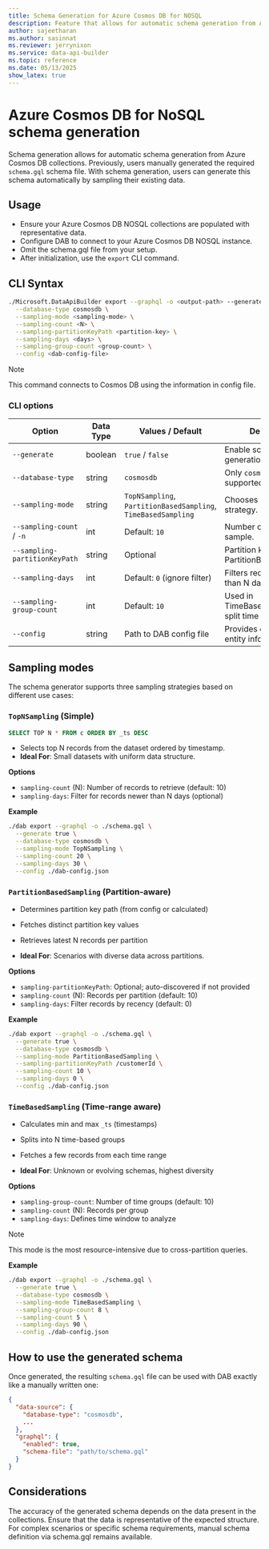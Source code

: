 ```yaml
---
title: Schema Generation for Azure Cosmos DB for NOSQL
description: Feature that allows for automatic schema generation from Azure Cosmos DB collections
author: sajeetharan
ms.author: sasinnat
ms.reviewer: jerrynixon
ms.service: data-api-builder
ms.topic: reference
ms.date: 05/13/2025
show_latex: true
---
```


# Azure Cosmos DB for NoSQL schema generation

Schema generation allows for automatic schema generation from Azure Cosmos DB collections. Previously, users manually generated the required `schema.gql` schema file. With schema generation, users can generate this schema automatically by sampling their existing data.

## Usage

 - Ensure your Azure Cosmos DB NOSQL collections are populated with representative data.
 - Configure DAB to connect to your Azure Cosmos DB NOSQL instance.
 - Omit the schema.gql file from your setup.
 - After initialization, use the `export` CLI command. 
 
## CLI Syntax

```sh
./Microsoft.DataApiBuilder export --graphql -o <output-path> --generate true \
  --database-type cosmosdb \
  --sampling-mode <sampling-mode> \
  --sampling-count <N> \
  --sampling-partitionKeyPath <partition-key> \
  --sampling-days <days> \
  --sampling-group-count <group-count> \
  --config <dab-config-file>
```

> [!NOTE]
> This command connects to Cosmos DB using the information in config file.

### CLI options

| Option                    | Data Type | Values / Default                        | Description |
|---------------------------|-----------|-----------------------------------------|-------------|
| `--generate`              | boolean   | `true` / `false`                        | Enable schema generation. |
| `--database-type`         | string    | `cosmosdb`                              | Only `cosmosdb` is supported. |
| `--sampling-mode`         | string    | `TopNSampling`, `PartitionBasedSampling`, `TimeBasedSampling` | Chooses sampling strategy. |
| `--sampling-count` / `-n` | int       | Default: `10`                           | Number of records to sample. |
| `--sampling-partitionKeyPath` | string | Optional                                | Partition key path (for PartitionBasedSampling). |
| `--sampling-days`         | int       | Default: `0` (ignore filter)            | Filters records newer than N days. |
| `--sampling-group-count`  | int       | Default: `10`                           | Used in TimeBasedSampling to split time ranges. |
| `--config`                | string    | Path to DAB config file                 | Provides connection and entity info. |

## Sampling modes

The schema generator supports three sampling strategies based on different use cases:

### `TopNSampling` (Simple)

```sql
SELECT TOP N * FROM c ORDER BY _ts DESC
```

- Selects top N records from the dataset ordered by timestamp.
- **Ideal For**: Small datasets with uniform data structure.

**Options**

- `sampling-count` (N): Number of records to retrieve (default: 10)
- `sampling-days`: Filter for records newer than N days (optional)

**Example**

```sh
./dab export --graphql -o ./schema.gql \
  --generate true \
  --database-type cosmosdb \
  --sampling-mode TopNSampling \
  --sampling-count 20 \
  --sampling-days 30 \
  --config ./dab-config.json
```

### `PartitionBasedSampling` (Partition-aware)

- Determines partition key path (from config or calculated)
- Fetches distinct partition key values
- Retrieves latest N records per partition

- **Ideal For**: Scenarios with diverse data across partitions.

**Options**

- `sampling-partitionKeyPath`: Optional; auto-discovered if not provided
- `sampling-count` (N): Records per partition (default: 10)
- `sampling-days`: Filter records by recency (default: 0)

**Example**

```sh
./dab export --graphql -o ./schema.gql \
  --generate true \
  --database-type cosmosdb \
  --sampling-mode PartitionBasedSampling \
  --sampling-partitionKeyPath /customerId \
  --sampling-count 10 \
  --sampling-days 0 \
  --config ./dab-config.json
```

### `TimeBasedSampling` (Time-range aware)

- Calculates min and max `_ts` (timestamps)
- Splits into N time-based groups
- Fetches a few records from each time range

- **Ideal For**: Unknown or evolving schemas, highest diversity

**Options**

- `sampling-group-count`: Number of time groups (default: 10)
- `sampling-count` (N): Records per group
- `sampling-days`: Defines time window to analyze

> [!NOTE]
> This mode is the most resource-intensive due to cross-partition queries.

**Example**

```sh
./dab export --graphql -o ./schema.gql \
  --generate true \
  --database-type cosmosdb \
  --sampling-mode TimeBasedSampling \
  --sampling-group-count 8 \
  --sampling-count 5 \
  --sampling-days 90 \
  --config ./dab-config.json
```

## How to use the generated schema

Once generated, the resulting `schema.gql` file can be used with DAB exactly like a manually written one:

```json
{
  "data-source": {
    "database-type": "cosmosdb",
    ...
  },
  "graphql": {
    "enabled": true,
    "schema-file": "path/to/schema.gql"
  }
}
```

## Considerations

The accuracy of the generated schema depends on the data present in the collections. Ensure that the data is representative of the expected structure. For complex scenarios or specific schema requirements, manual schema definition via schema.gql remains available.